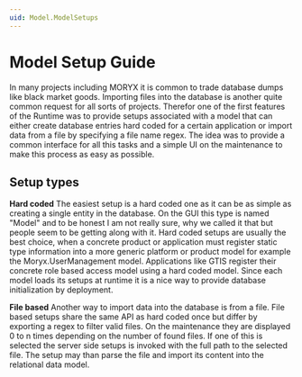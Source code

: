 ```yaml
---
uid: Model.ModelSetups
---
```

# Model Setup Guide

In many projects including MORYX it is common to trade database dumps like black market goods. Importing files into the database is another quite common request for all sorts of projects. Therefor one of the first features of the Runtime was to provide setups associated with a model that can either create database entries hard coded for a certain application or import data from a file by specifying a file name regex. The idea was to provide a common interface for all this tasks and a simple UI on the maintenance to make this process as easy as possible.

## Setup types

**Hard coded**
The easiest setup is a hard coded one as it can be as simple as creating a single entity in the database. On the GUI this type is named "Model" and to be honest I am not really sure, why we called it that but people seem to be getting along with it. Hard coded setups are usually the best choice, when a concrete product or application must register static type information into a more generic platform or product model for example the Moryx.UserManagement model. Applications like GTIS register their concrete role based access model using a hard coded model. Since each model loads its setups at runtime it is a nice way to provide database initialization by deployment.

**File based**
Another way to import data into the database is from a file. File based setups share the same API as hard coded once but differ by exporting a regex to filter valid files. On the maintenance they are displayed 0 to n times depending on the number of found files. If one of this is selected the server side setups is invoked with the full path to the selected file. The setup may than parse the file and import its content into the relational data model.